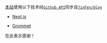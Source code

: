 [本站](https://7in.me)使用以下技术经[`Github API`](https://api.github.com/)同步自[`7inFen/blog`](https://github.com/7inFen/blog/)

- [Next.js](https://nextjs.org/)

- [Grommet](https://v2.grommet.io/)

在此表示感谢！
